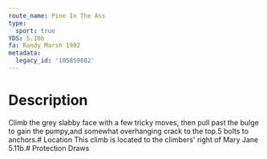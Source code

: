 ```yaml
---
route_name: Pine In The Ass
type:
  sport: true
YDS: 5.10b
fa: Randy Marsh 1992
metadata:
  legacy_id: '105859082'
---
```

# Description
Climb the grey slabby face with a few tricky moves, then pull past the bulge to gain the pumpy,and somewhat overhanging crack to the top.5 bolts to anchors.# Location
This climb is located to the climbers' right of Mary Jane 5.11b.# Protection
Draws